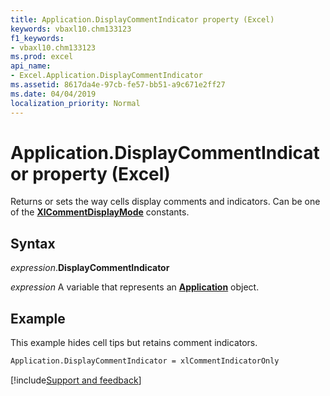 ```yaml
---
title: Application.DisplayCommentIndicator property (Excel)
keywords: vbaxl10.chm133123
f1_keywords:
- vbaxl10.chm133123
ms.prod: excel
api_name:
- Excel.Application.DisplayCommentIndicator
ms.assetid: 8617da4e-97cb-fe57-bb51-a9c671e2ff27
ms.date: 04/04/2019
localization_priority: Normal
---
```



# Application.DisplayCommentIndicator property (Excel)

Returns or sets the way cells display comments and indicators. Can be one of the **[XlCommentDisplayMode](Excel.XlCommentDisplayMode.md)** constants.


## Syntax

_expression_.**DisplayCommentIndicator**

_expression_ A variable that represents an **[Application](Excel.Application(object).md)** object.


## Example

This example hides cell tips but retains comment indicators.

```vb
Application.DisplayCommentIndicator = xlCommentIndicatorOnly
```




[!include[Support and feedback](~/includes/feedback-boilerplate.md)]